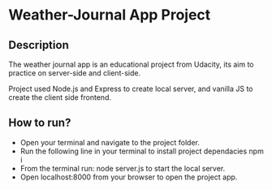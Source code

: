 # Weather-Journal App Project

## Description
The weather journal app is an educational project from Udacity, its aim to practice on server-side and client-side.

Project used Node.js and Express to create local server, and vanilla JS to create the client side frontend.

## How to run?
 * Open your terminal and navigate to the project folder.
 * Run the following line in your terminal to install project dependacies
         npm i
 * From the terminal run:  node server.js   to start the local server.
 * Open localhost:8000 from your browser to open the project app.
